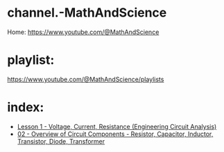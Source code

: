 # channel.-MathAndScience
Home: https://www.youtube.com/@MathAndScience

# playlist:
https://www.youtube.com/@MathAndScience/playlists

# index:
- [Lesson 1 - Voltage, Current, Resistance (Engineering Circuit Analysis)](https://youtu.be/OGa_b26eK2c)
- [02 - Overview of Circuit Components - Resistor, Capacitor, Inductor, Transistor, Diode, Transformer](https://youtu.be/RHpo4wKo8pQ)
